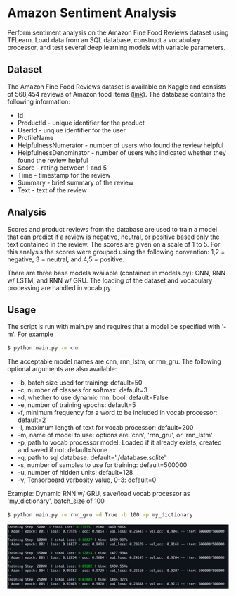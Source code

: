 # Amazon Sentiment Analysis
Perform sentiment analysis on the Amazon Fine Food Reviews dataset using TFLearn. Load data from an SQL database, construct a vocabulary processor, and test several deep learning models with variable parameters. 

## Dataset
The Amazon Fine Food Reviews dataset is available on Kaggle and consists of 568,454 reviews of Amazon food items ([link](https://www.kaggle.com/snap/amazon-fine-food-reviews)). The database contains the following information:
- Id
- ProductId - unique identifier for the product
- UserId - unqiue identifier for the user
- ProfileName
- HelpfulnessNumerator - number of users who found the review helpful
- HelpfulnessDenominator - number of users who indicated whether they found the review helpful
- Score - rating between 1 and 5
- Time - timestamp for the review
- Summary - brief summary of the review
- Text - text of the review

## Analysis
Scores and product reviews from the database are used to train a model that can predict if a review is negative, neutral, or positive based only the text contained in the review. The scores are given on a scale of 1 to 5. For this analysis the scores were grouped using the following convention: 1,2 = negative, 3 = neutral, and 4,5 = positive. 

There are three base models available (contained in models.py): CNN, RNN w/ LSTM, and RNN w/ GRU. The loading of the dataset and vocabulary processing are handled in vocab.py. 

## Usage
The script is run with main.py and requires that a model be specified with '-m'. For example 
```bash
$ python main.py -m cnn
```
The acceptable model names are cnn, rnn_lstm, or rnn_gru. The following optional arguments are also available:
- -b, batch size used for training: default=50
- -c, number of classes for softmax: default=3
- -d, whether to use dynamic rnn, bool: default=False
- -e, number of training epochs: default=5
- -f, minimum frequency for a word to be included in vocab processor: default=2
- -l, maximum length of text for vocab processor: default=200
- -m, name of model to use: options are 'cnn', 'rnn_gru', or 'rnn_lstm'
- -p, path to vocab processor model. Loaded if it already exists, created and saved if not: default=None
- -q, path to sql database: default='./database.sqlite'
- -s, number of samples to use for training: default=500000
- -u, number of hidden units: default=128
- -v, Tensorboard verbosity value, 0-3: default=0

Example: Dynamic RNN w/ GRU, save/load vocab processor as 'my_dictionary', batch_size of 100
```bash
$ python main.py -m rnn_gru -d True -b 100 -p my_dictionary
```
![samp_output](gru_rnn_summary.png)

